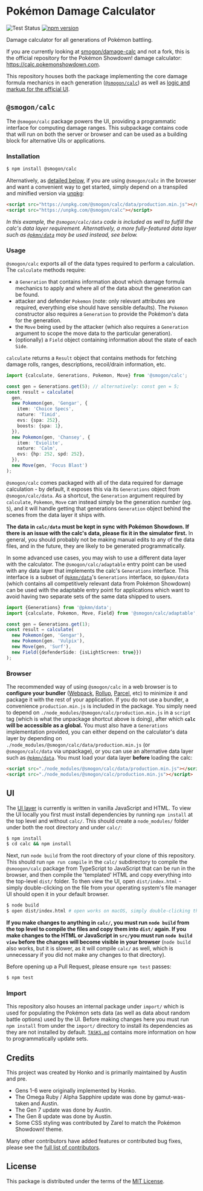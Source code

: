 # Pokémon Damage Calculator

![Test Status](https://github.com/smogon/damage-calc/workflows/Tests/badge.svg)
[![npm version](https://img.shields.io/npm/v/@smogon/calc.svg)](https://www.npmjs.com/package/@smogon/calc)&nbsp;

Damage calculator for all generations of Pokémon battling.

If you are currently looking at [smogon/damage-calc][0] and not
a fork, this is the official repository for the Pokémon Showdown! damage calculator:
https://calc.pokemonshowdown.com.

This repository houses both the package implementing the core damage formula mechanics in each
generation ([`@smogon/calc`][1]) as well as [logic and markup for the official UI][2].

## `@smogon/calc`

The `@smogon/calc` package powers the UI, providing a programmatic interface for computing damage
ranges. This subpackage contains code that will run on both the server or browser and can be used
as a building block for alternative UIs or applications.

### Installation

```sh
$ npm install @smogon/calc
```

Alternatively, as [detailed below](#browser), if you are using `@smogon/calc` in the browser and want
a convenient way to get started, simply depend on a transpiled and minified version via [unpkg][5]:

```html
<script src="https://unpkg.com/@smogon/calc/data/production.min.js"></script>
<script src="https://unpkg.com/@smogon/calc"></script>
```

*In this example, the `@smogon/calc/data` code is included as well to fulfill the calc's data
layer requirement. Alternatively, a more fully-featured data layer such as [`@pkmn/data`][9] may
be used instead, see below.*

### Usage

`@smogon/calc` exports all of the data types required to perform a calculation. The `calculate`
methods require:

- a `Generation` that contains information about which damage formula mechanics to apply and where
  all of the data about the generation can be found.
- attacker and defender `Pokemon` (note: only relevant attributes are required, everything else
  should have sensible defaults). The `Pokemon` constructor also requires a `Generation` to provide
  the Pokémon's data for the generation.
- the `Move` being used by the attacker (which also requires a `Generation` argument to scope the
  move data to the particular generation).
- (optionally) a `Field` object containing information about the state of each `Side`.

`calculate` returns a `Result` object that contains methods for fetching damage rolls, ranges,
descriptions, recoil/drain information, etc.

```ts
import {calculate, Generations, Pokemon, Move} from '@smogon/calc';

const gen = Generations.get(5); // alternatively: const gen = 5;
const result = calculate(
  gen,
  new Pokemon(gen, 'Gengar', {
    item: 'Choice Specs',
    nature: 'Timid',
    evs: {spa: 252},
    boosts: {spa: 1},
  }),
  new Pokemon(gen, 'Chansey', {
    item: 'Eviolite',
    nature: 'Calm',
    evs: {hp: 252, spd: 252},
  }),
  new Move(gen, 'Focus Blast')
);
```

`@smogon/calc` comes packaged with all of the data required for damage calculation - by default, it
exposes this via its `Generations` object from `@smogon/calc/data`. As a shortcut, the `Generation`
argument required by `calculate`, `Pokemon`, `Move` can instead simply be the generation *number*
(eg. `5`), and it will handle getting that generations `Generation` object behind the scenes from
the data layer it ships with.

**The data in `calc/data` must be kept in sync with Pokémon Showdown. If there is an issue with the
calc's data, please fix it in the simulator first.** In general, you should probably not be
making manual edits to any of the data files, and in the future, they are likely to be generated
programmatically.

In some advanced use cases, you may wish to use a different data layer with the calculator. The
`@smogon/calc/adaptable` entry point can be used with any data layer that implements the calc's
`Generations` interface. This interface is a subset of [`@pkmn/data`][9]'s `Generations` interface,
so `@pkmn/data` (which contains all competitively relevant data from Pokémon Showdown) can be used
with the adaptable entry point for applications which want to avoid having two separate sets of the
same data shipped to users.

```ts
import {Generations} from '@pkmn/data';
import {calculate, Pokemon, Move, Field} from '@smogon/calc/adaptable';

const gen = Generations.get(1);
const result = calculate(
  new Pokemon(gen, 'Gengar'),
  new Pokemon(gen. 'Vulpix'),
  new Move(gen, 'Surf'),
  new Field({defenderSide: {isLightScreen: true}})
);
```

### Browser

The recommended way of using `@smogon/calc` in a web browser is to **configure your bundler**
([Webpack][6], [Rollup][7], [Parcel][8], etc) to minimize it and package it with the rest of your
application. If you do not use a bundler, a convenience `production.min.js` is included in the
package. You simply need to depend on `./node_modules/@smogon/calc/production.min.js` in a `script`
tag (which is what the unpackage shortcut above is doing), after which **`calc` will be
accessible as a global.** You must also have a `Generations` implementation provided, you can either
depend on the calculator's data layer by depending on
`./node_modules/@smogon/calc/data/production.min.js` (or `@smogon/calc/data` via unpackage), or you can
use an alternative data layer such as [`@pkmn/data`][9]. You must load your data layer
**before** loading the calc:

```html
<script src="./node_modules/@smogon/calc/data/production.min.js"></script>
<script src="./node_modules/@smogon/calc/production.min.js"></script>
```

## UI

The [UI layer][2] is currently is written in vanilla JavaScript and HTML. To view the UI locally you
first must install dependencies by running `npm install` at the top level and without `calc/`. This
should create a `node_modules/` folder under both the root directory and under `calc/`:

```sh
$ npm install
$ cd calc && npm install
```

Next, run `node build` from the root directory of your clone of this repository. This should
run `npm run compile` in the `calc/` subdirectory to compile the `@smoogon/calc` package from
TypeScript to JavaScript that can be run in the browser, and then compile the 'templated' HTML
and copy everything into the top-level `dist/` folder. To then view the UI, open `dist/index.html` -
simply double-clicking on the file from your operating system's file manager UI should open it in
your default browser.

```sh
$ node build
$ open dist/index.html # open works on macOS, simply double-clicking the file on Windows/macOS works
```

**If you make changes to anything in `calc/`, you must run `node build` from the top level to
compile the files and copy them into `dist/` again. If you make changes to the HTML or JavaScript in
`src/`you must run `node build view` before the changes will become visible in your browser**
(`node build` also works, but it is slower, as it will compile `calc/` as well, which is
unnecessary if you did not make any changes to that directory).

Before opening up a Pull Request, please ensure `npm test` passes:

```sh
$ npm test
```

### Import

This repository also houses an internal package under `import/` which is used for populating the
Pokémon sets data (as well as data about random battle options) used by the UI. Before making
changes here you must run `npm install` from under the `import/` directory to install its
dependencies as they are not installed by default. [`TASKS.md`][4] contains more information on
how to programmatically update sets.

## Credits

This project was created by Honko and is primarily maintained by Austin and pre.

- Gens 1-6 were originally implemented by Honko.
- The Omega Ruby / Alpha Sapphire update was done by gamut-was-taken and Austin.
- The Gen 7 update was done by Austin.
- The Gen 8 update was done by Austin.
- Some CSS styling was contributed by Zarel to match the Pokémon Showdown! theme.

Many other contributors have added features or contributed bug fixes, please see the
[full list of contributors](https://github.com/smogon/damage-calc/graphs/contributors).

## License

This package is distributed under the terms of the [MIT License][3].

  [0]: https://github.com/smogon/damage-calc
  [1]: https://github.com/smogon/damage-calc/tree/master/calc
  [2]: https://github.com/smogon/damage-calc/tree/master/src
  [3]: https://github.com/smogon/damage-calc/blob/master/LICENSE
  [4]: https://github.com/smogon/damage-calc/blob/master/TASKS.md
  [5]: https://unpkg.com/
  [6]: https://webpack.js.org/
  [7]: https://rollupjs.org/
  [8]: https://parceljs.org/
  [9]: https://github.com/pkmn/ps/blob/master/data
